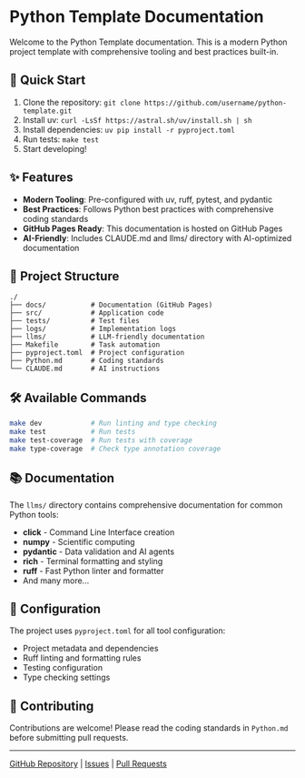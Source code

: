 # Python Template Documentation

Welcome to the Python Template documentation. This is a modern Python project template with comprehensive tooling and best practices built-in.

## 🚀 Quick Start

1. Clone the repository: `git clone https://github.com/username/python-template.git`
2. Install uv: `curl -LsSf https://astral.sh/uv/install.sh | sh`
3. Install dependencies: `uv pip install -r pyproject.toml`
4. Run tests: `make test`
5. Start developing!

## ✨ Features

- **Modern Tooling**: Pre-configured with uv, ruff, pytest, and pydantic
- **Best Practices**: Follows Python best practices with comprehensive coding standards
- **GitHub Pages Ready**: This documentation is hosted on GitHub Pages
- **AI-Friendly**: Includes CLAUDE.md and llms/ directory with AI-optimized documentation

## 📁 Project Structure

```
./
├── docs/           # Documentation (GitHub Pages)
├── src/            # Application code
├── tests/          # Test files
├── logs/           # Implementation logs
├── llms/           # LLM-friendly documentation
├── Makefile        # Task automation
├── pyproject.toml  # Project configuration
├── Python.md       # Coding standards
└── CLAUDE.md       # AI instructions
```

## 🛠️ Available Commands

```bash
make dev            # Run linting and type checking
make test           # Run tests
make test-coverage  # Run tests with coverage
make type-coverage  # Check type annotation coverage
```

## 📚 Documentation

The `llms/` directory contains comprehensive documentation for common Python tools:

- **click** - Command Line Interface creation
- **numpy** - Scientific computing
- **pydantic** - Data validation and AI agents
- **rich** - Terminal formatting and styling
- **ruff** - Fast Python linter and formatter
- And many more...

## 🔧 Configuration

The project uses `pyproject.toml` for all tool configuration:
- Project metadata and dependencies
- Ruff linting and formatting rules
- Testing configuration
- Type checking settings

## 🤝 Contributing

Contributions are welcome! Please read the coding standards in `Python.md` before submitting pull requests.

---

[GitHub Repository](https://github.com/username/python-template) | 
[Issues](https://github.com/username/python-template/issues) | 
[Pull Requests](https://github.com/username/python-template/pulls)